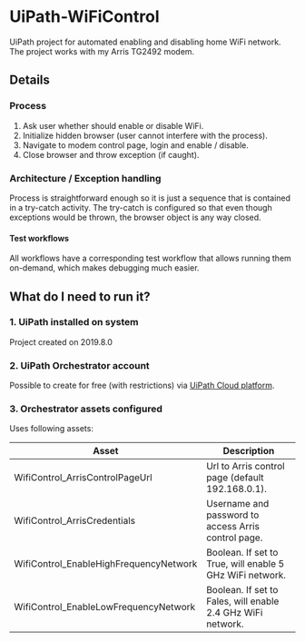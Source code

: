 # UiPath-WiFiControl
UiPath project for automated enabling and disabling home WiFi network. The project works with my Arris TG2492 modem.

## Details

### Process

1. Ask user whether should enable or disable WiFi.
2. Initialize hidden browser (user cannot interfere with the process).
2. Navigate to modem control page, login and enable / disable.
3. Close browser and throw exception (if caught).

### Architecture / Exception handling

Process is straightforward enough so it is just a sequence that is contained in a try-catch activity. The try-catch is configured
so that even though exceptions would be thrown, the browser object is any way closed.

#### Test workflows

All workflows have a corresponding test workflow that allows running them on-demand, which makes debugging much easier.

## What do I need to run it?
### 1. UiPath installed on system

Project created on 2019.8.0

### 2. UiPath Orchestrator account

Possible to create for free (with restrictions) via [UiPath Cloud platform](https://cloud.uipath.com/).

### 3. Orchestrator assets configured

Uses following assets:

| Asset  |  Description
|---|---
| WifiControl_ArrisControlPageUrl | Url to Arris control page (default 192.168.0.1).
| WifiControl_ArrisCredentials | Username and password to access Arris control page.
| WifiControl_EnableHighFrequencyNetwork | Boolean. If set to True, will enable 5 GHz WiFi network.
| WifiControl_EnableLowFrequencyNetwork | Boolean. If set to Fales, will enable 2.4 GHz WiFi network.
